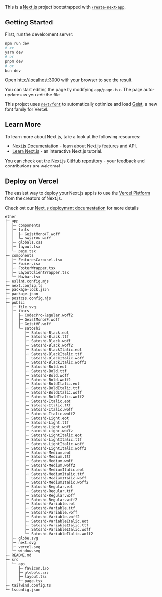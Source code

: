 This is a [Next.js](https://nextjs.org) project bootstrapped with [`create-next-app`](https://nextjs.org/docs/app/api-reference/cli/create-next-app).

## Getting Started

First, run the development server:

```bash
npm run dev
# or
yarn dev
# or
pnpm dev
# or
bun dev
```

Open [http://localhost:3000](http://localhost:3000) with your browser to see the result.

You can start editing the page by modifying `app/page.tsx`. The page auto-updates as you edit the file.

This project uses [`next/font`](https://nextjs.org/docs/app/building-your-application/optimizing/fonts) to automatically optimize and load [Geist](https://vercel.com/font), a new font family for Vercel.

## Learn More

To learn more about Next.js, take a look at the following resources:

- [Next.js Documentation](https://nextjs.org/docs) - learn about Next.js features and API.
- [Learn Next.js](https://nextjs.org/learn) - an interactive Next.js tutorial.

You can check out [the Next.js GitHub repository](https://github.com/vercel/next.js) - your feedback and contributions are welcome!

## Deploy on Vercel

The easiest way to deploy your Next.js app is to use the [Vercel Platform](https://vercel.com/new?utm_medium=default-template&filter=next.js&utm_source=create-next-app&utm_campaign=create-next-app-readme) from the creators of Next.js.

Check out our [Next.js deployment documentation](https://nextjs.org/docs/app/building-your-application/deploying) for more details.

```
ether
├─ app
│  ├─ components
│  ├─ fonts
│  │  ├─ GeistMonoVF.woff
│  │  └─ GeistVF.woff
│  ├─ globals.css
│  ├─ layout.tsx
│  └─ page.tsx
├─ components
│  ├─ FeaturesCarousel.tsx
│  ├─ Footer.tsx
│  ├─ FooterWrapper.tsx
│  ├─ LayoutClientWrapper.tsx
│  └─ Navbar.tsx
├─ eslint.config.mjs
├─ next.config.ts
├─ package-lock.json
├─ package.json
├─ postcss.config.mjs
├─ public
│  ├─ file.svg
│  ├─ fonts
│  │  ├─ CodecPro-Regular.woff2
│  │  ├─ GeistMonoVF.woff
│  │  ├─ GeistVF.woff
│  │  └─ satoshi
│  │     ├─ Satoshi-Black.eot
│  │     ├─ Satoshi-Black.ttf
│  │     ├─ Satoshi-Black.woff
│  │     ├─ Satoshi-Black.woff2
│  │     ├─ Satoshi-BlackItalic.eot
│  │     ├─ Satoshi-BlackItalic.ttf
│  │     ├─ Satoshi-BlackItalic.woff
│  │     ├─ Satoshi-BlackItalic.woff2
│  │     ├─ Satoshi-Bold.eot
│  │     ├─ Satoshi-Bold.ttf
│  │     ├─ Satoshi-Bold.woff
│  │     ├─ Satoshi-Bold.woff2
│  │     ├─ Satoshi-BoldItalic.eot
│  │     ├─ Satoshi-BoldItalic.ttf
│  │     ├─ Satoshi-BoldItalic.woff
│  │     ├─ Satoshi-BoldItalic.woff2
│  │     ├─ Satoshi-Italic.eot
│  │     ├─ Satoshi-Italic.ttf
│  │     ├─ Satoshi-Italic.woff
│  │     ├─ Satoshi-Italic.woff2
│  │     ├─ Satoshi-Light.eot
│  │     ├─ Satoshi-Light.ttf
│  │     ├─ Satoshi-Light.woff
│  │     ├─ Satoshi-Light.woff2
│  │     ├─ Satoshi-LightItalic.eot
│  │     ├─ Satoshi-LightItalic.ttf
│  │     ├─ Satoshi-LightItalic.woff
│  │     ├─ Satoshi-LightItalic.woff2
│  │     ├─ Satoshi-Medium.eot
│  │     ├─ Satoshi-Medium.ttf
│  │     ├─ Satoshi-Medium.woff
│  │     ├─ Satoshi-Medium.woff2
│  │     ├─ Satoshi-MediumItalic.eot
│  │     ├─ Satoshi-MediumItalic.ttf
│  │     ├─ Satoshi-MediumItalic.woff
│  │     ├─ Satoshi-MediumItalic.woff2
│  │     ├─ Satoshi-Regular.eot
│  │     ├─ Satoshi-Regular.ttf
│  │     ├─ Satoshi-Regular.woff
│  │     ├─ Satoshi-Regular.woff2
│  │     ├─ Satoshi-Variable.eot
│  │     ├─ Satoshi-Variable.ttf
│  │     ├─ Satoshi-Variable.woff
│  │     ├─ Satoshi-Variable.woff2
│  │     ├─ Satoshi-VariableItalic.eot
│  │     ├─ Satoshi-VariableItalic.ttf
│  │     ├─ Satoshi-VariableItalic.woff
│  │     └─ Satoshi-VariableItalic.woff2
│  ├─ globe.svg
│  ├─ next.svg
│  ├─ vercel.svg
│  └─ window.svg
├─ README.md
├─ src
│  └─ app
│     ├─ favicon.ico
│     ├─ globals.css
│     ├─ layout.tsx
│     └─ page.tsx
├─ tailwind.config.ts
└─ tsconfig.json

```